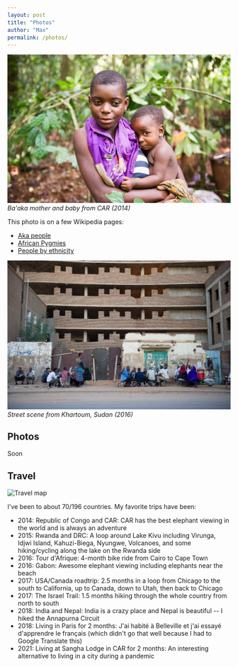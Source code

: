 ```yaml
---
layout: post
title: "Photos"
author: "Max"
permalink: /photos/
---
```


![Ba'aka from CAR](../assets/photos/baaka.jpg)
*Ba'aka mother and baby from CAR (2014)*

This photo is on a few Wikipedia pages: 
- [Aka people](https://en.wikipedia.org/wiki/Aka_people)
- [African Pygmies](https://en.wikipedia.org/wiki/African_Pygmies)
- [People by ethnicity](https://commons.wikimedia.org/wiki/People_by_ethnicity)

![Ba'aka from CAR](../assets/photos/khartoum.jpg)
*Street scene from Khartoum, Sudan (2016)*

## Photos

Soon

## Travel
![Travel map](../assets/my-travel-map.jpg)

I've been to about 70/196 countries. My favorite trips have been:

- 2014: Republic of Congo and CAR: CAR has the best elephant viewing in the world and is always an adventure
- 2015: Rwanda and DRC: A loop around Lake Kivu including Virunga, Idjwi Island, Kahuzi-Biega, Nyungwe, Volcanoes, and some hiking/cycling along the lake on the Rwanda side
- 2016: Tour d'Afrique: 4-month bike ride from Cairo to Cape Town
- 2016: Gabon: Awesome elephant viewing including elephants near the beach
- 2017: USA/Canada roadtrip: 2.5 months in a loop from Chicago to the south to California, up to Canada, down to Utah, then back to Chicago
- 2017: The Israel Trail: 1.5 months hiking through the whole country from north to south 
- 2018: India and Nepal: India is a crazy place and Nepal is beautiful -- I hiked the Annapurna Circuit
- 2018: Living in Paris for 2 months: J'ai habité à Belleville et j'ai essayé d'apprendre le français (which didn't go that well because I had to Google Translate this)
- 2021: Living at Sangha Lodge in CAR for 2 months: An interesting alternative to living in a city during a pandemic 